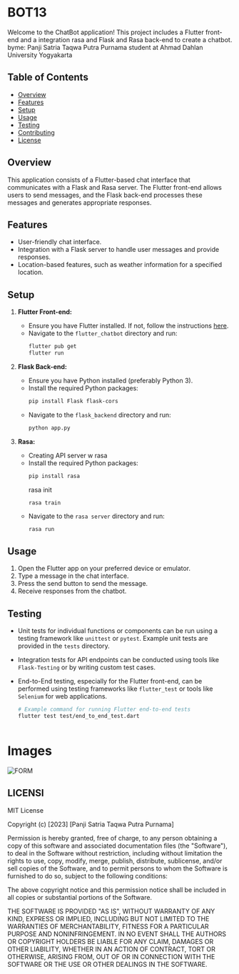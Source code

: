 # BOT13
Welcome to the ChatBot application! This project includes a Flutter front-end and a integration rasa and Flask and Rasa back-end to create a chatbot.
byme: Panji Satria Taqwa Putra Purnama student  at Ahmad Dahlan University Yogyakarta

## Table of Contents
- [Overview](#overview)
- [Features](#features)
- [Setup](#setup)
- [Usage](#usage)
- [Testing](#testing)
- [Contributing](#contributing)
- [License](#license)

## Overview

This application consists of a Flutter-based chat interface that communicates with a Flask and Rasa server. The Flutter front-end allows users to send messages, and the Flask back-end processes these messages and generates appropriate responses.

## Features

- User-friendly chat interface.
- Integration with a Flask server to handle user messages and provide responses.
- Location-based features, such as weather information for a specified location.

## Setup

1. **Flutter Front-end:**
   - Ensure you have Flutter installed. If not, follow the instructions [here](https://flutter.dev/docs/get-started/install).
   - Navigate to the `flutter_chatbot` directory and run:
     ```bash
     flutter pub get
     flutter run
     ```

2. **Flask Back-end:**
   - Ensure you have Python installed (preferably Python 3).
   - Install the required Python packages:
     ```bash
     pip install Flask flask-cors
     ```
   - Navigate to the `flask_backend` directory and run:
     ```bash
     python app.py
     ```
3. **Rasa:**
   - Creating API server w rasa
   - Install the required Python packages:
     ```bash
     pip install rasa
     ```
     rasa init
     ```
     rasa train
     ```
   - Navigate to the `rasa server` directory and run:
     ```bash
     rasa run

## Usage

1. Open the Flutter app on your preferred device or emulator.
2. Type a message in the chat interface.
3. Press the send button to send the message.
4. Receive responses from the chatbot.

## Testing

- Unit tests for individual functions or components can be run using a testing framework like `unittest` or `pytest`. Example unit tests are provided in the `tests` directory.

- Integration tests for API endpoints can be conducted using tools like `Flask-Testing` or by writing custom test cases.

- End-to-End testing, especially for the Flutter front-end, can be performed using testing frameworks like `flutter_test` or tools like `Selenium` for web applications.

  ```bash
  # Example command for running Flutter end-to-end tests
  flutter test test/end_to_end_test.dart
  


# Images
![FORM](https://github.com/paslaframework/BOT13_mobileapps/raw/main/bot13_documentation/2.png)

## LICENSI

MIT License

Copyright (c) [2023] [Panji Satria Taqwa Putra Purnama]

Permission is hereby granted, free of charge, to any person obtaining a copy
of this software and associated documentation files (the "Software"), to deal
in the Software without restriction, including without limitation the rights
to use, copy, modify, merge, publish, distribute, sublicense, and/or sell
copies of the Software, and to permit persons to whom the Software is
furnished to do so, subject to the following conditions:

The above copyright notice and this permission notice shall be included in all
copies or substantial portions of the Software.

THE SOFTWARE IS PROVIDED "AS IS", WITHOUT WARRANTY OF ANY KIND, EXPRESS OR
IMPLIED, INCLUDING BUT NOT LIMITED TO THE WARRANTIES OF MERCHANTABILITY,
FITNESS FOR A PARTICULAR PURPOSE AND NONINFRINGEMENT. IN NO EVENT SHALL THE
AUTHORS OR COPYRIGHT HOLDERS BE LIABLE FOR ANY CLAIM, DAMAGES OR OTHER
LIABILITY, WHETHER IN AN ACTION OF CONTRACT, TORT OR OTHERWISE, ARISING FROM,
OUT OF OR IN CONNECTION WITH THE SOFTWARE OR THE USE OR OTHER DEALINGS IN THE
SOFTWARE.



